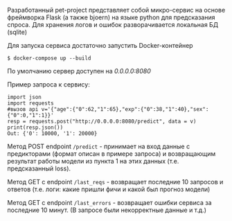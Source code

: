 Разработанный pet-project представляет собой микро-сервис на основе фреймворка Flask (а также bjoern) на языке python для предсказания спроса. Для хранения логов и ошибок разворачивается локальная БД (sqlite)

Для запуска сервиса достаточно запустить Docker-контейнер
```
$ docker-compose up --build
```

По умолчанию сервер доступен на *0.0.0.0:8080*

Пример запроса к сервису:
```
import json
import requests
#вызов api v='{"age":{"0":62,"1":65},"exp":{"0":38,"1":40},"sex":{"0":0,"1":1}}'
resp = requests.post("http://0.0.0.0:8080/predict", data = v) print(resp.json())
Out: {'0': 10000, '1': 20000}
```
Метод POST endpoint `/predict` - принимает на вход данные с предикторами (формат описан в примере запроса) и возвращающим результат работы модели из пункта 1 на этих данных (т.е. предсказанный loss).

Метод GET с endpoint `/last_reqs` -  возвращает последние 10 запросов и ответов (т.е. логи: какие пришли фичи и какой был прогноз модели)

Метод GET с endpoint `/last_errors` - возвращает ошибки сервиса за последние 10 минут. (В запросе были некорректные данные и т.д.)
